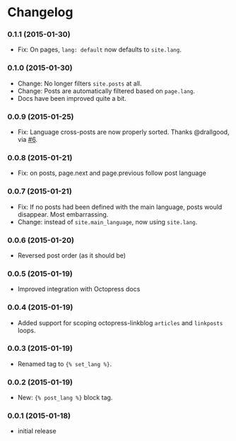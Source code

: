 # Changelog

### 0.1.1 (2015-01-30)
- Fix: On pages, `lang: default` now defaults to `site.lang`.

### 0.1.0 (2015-01-30)
- Change: No longer filters `site.posts` at all.
- Change: Posts are automatically filtered based on `page.lang`.
- Docs have been improved quite a bit.

### 0.0.9 (2015-01-25)
- Fix: Language cross-posts are now properly sorted. Thanks @drallgood, via [#6](https://github.com/octopress/multilingual/pull/6).

### 0.0.8 (2015-01-21)
- Fix: on posts, page.next and page.previous follow post language

### 0.0.7 (2015-01-21)

- Fix: If no posts had been defined with the main language, posts would disappear. Most embarrassing.
- Change: instead of `site.main_language`, now using `site.lang`.

### 0.0.6 (2015-01-20)

- Reversed post order (as it should be)

### 0.0.5 (2015-01-19)

- Improved integration with Octopress docs

### 0.0.4 (2015-01-19)

- Added support for scoping octopress-linkblog `articles` and `linkposts` loops.

### 0.0.3 (2015-01-19)

- Renamed tag to `{% set_lang %}`.

### 0.0.2 (2015-01-19)

- New: `{% post_lang %}` block tag.

### 0.0.1 (2015-01-18)

- initial release
